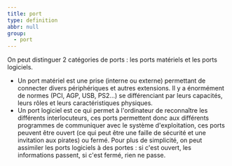 ```yaml
---
title: port
type: definition
abbr: null
group:
  - port
---
```

On peut distinguer 2 catégories de ports : les ports matériels et les ports logiciels.  
- Un port matériel est une prise (interne ou externe) permettant de connecter divers périphériques et autres extensions. Il y a énormément de normes (PCI, AGP, USB, PS2...) se différenciant par leurs capacités, leurs rôles et leurs caractéristiques physiques.  
- Un port logiciel est ce qui permet à l'ordinateur de reconnaître les différents interlocuteurs, ces ports permettent donc aux différents programmes de communiquer avec le système d'exploitation, ces ports peuvent être ouvert (ce qui peut être une faille de sécurité et une invitation aux pirates) ou fermé. Pour plus de simplicité, on peut assimiler les ports logiciels à des portes : si c'est ouvert, les informations passent, si c'est fermé, rien ne passe.
